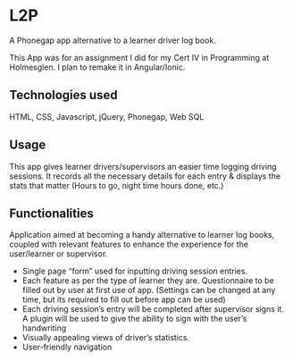 # L2P

A Phonegap app alternative to a learner driver log book.

This App was for an assignment I did for my Cert IV in Programming at Holmesglen. I plan to remake it in Angular/Ionic.

## Technologies used

HTML, CSS, Javascript, jQuery, Phonegap, Web SQL


## Usage
This app gives learner drivers/supervisors an easier time logging driving sessions. It records all the necessary details for each entry & displays the stats that matter (Hours to go, night time hours done, etc.)

## Functionalities

Application aimed at becoming a handy alternative to learner log books, coupled with relevant features to enhance the experience for the user/learner or supervisor.
*	Single page “form” used for inputting driving session entries.
*	Each feature as per the type of learner they are. Questionnaire to be filled out by user at first use of app. (Settings can be changed at any time, but its required to fill out before app can be used)
*	Each driving session’s entry will be completed after supervisor signs it. A plugin will be used to give the ability to sign with the user’s handwriting
*	Visually appealing views of driver’s statistics.
*	User-friendly navigation
